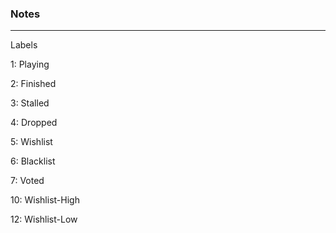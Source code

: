 ### Notes
---
Labels

1: Playing

2: Finished

3: Stalled

4: Dropped

5: Wishlist

6: Blacklist

7: Voted

10: Wishlist-High

12: Wishlist-Low
